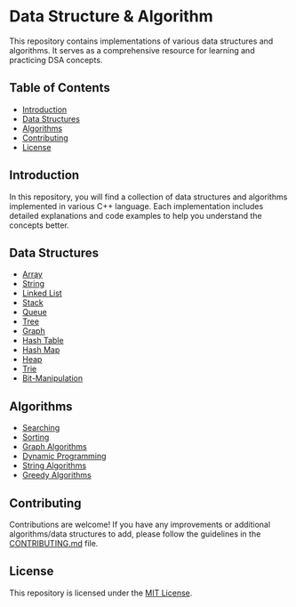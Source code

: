 # Data Structure & Algorithm

This repository contains implementations of various data structures and algorithms. It serves as a comprehensive resource for learning and practicing DSA concepts.

## Table of Contents

- [Introduction](#introduction)
- [Data Structures](#data-structures)
- [Algorithms](#algorithms)
- [Contributing](#contributing)
- [License](#license)

## Introduction

In this repository, you will find a collection of data structures and algorithms implemented in various C++ language. Each implementation includes detailed explanations and code examples to help you understand the concepts better.

## Data Structures

- [Array](data-structures/array/README.md)
- [String](data-structures/string/README.md)
- [Linked List](data-structures/linked-list/README.md)
- [Stack](data-structures/stack/README.md)
- [Queue](data-structures/queue/README.md)
- [Tree](data-structures/tree/README.md)
- [Graph](data-structures/graph/README.md)
- [Hash Table](data-structures/hash-table/README.md)
- [Hash Map](data-structures/hash-map/README.md)
- [Heap](data-structures/heap/README.md)
- [Trie](data-structures/trie/README.md)
- [Bit-Manipulation](data-structures/bit-manipulation/README.md)

## Algorithms

- [Searching](algorithms/searching/README.md)
- [Sorting](algorithms/sorting/README.md)
- [Graph Algorithms](algorithms/graph/README.md)
- [Dynamic Programming](algorithms/dynamic-programming/README.md)
- [String Algorithms](algorithms/string/README.md)
- [Greedy Algorithms](algorithms/greedy/README.md)

## Contributing

Contributions are welcome! If you have any improvements or additional algorithms/data structures to add, please follow the guidelines in the [CONTRIBUTING.md](CONTRIBUTING.md) file.

## License

This repository is licensed under the [MIT License](LICENSE).

